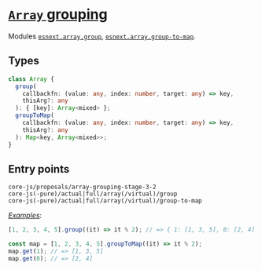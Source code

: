 # [`Array` grouping](https://github.com/tc39/proposal-array-grouping)

Modules [`esnext.array.group`](/packages/core-js/modules/esnext.array.group.js), [`esnext.array.group-to-map`](/packages/core-js/modules/esnext.array.group-to-map.js).

## Types

```ts
class Array {
  group(
    callbackfn: (value: any, index: number, target: any) => key,
    thisArg?: any
  ): { [key]: Array<mixed> };
  groupToMap(
    callbackfn: (value: any, index: number, target: any) => key,
    thisArg?: any
  ): Map<key, Array<mixed>>;
}
```

## Entry points



```
core-js/proposals/array-grouping-stage-3-2
core-js(-pure)/actual|full/array(/virtual)/group
core-js(-pure)/actual|full/array(/virtual)/group-to-map
```

[_Examples_](https://is.gd/3a0PbH):

```js
[1, 2, 3, 4, 5].group((it) => it % 2); // => { 1: [1, 3, 5], 0: [2, 4] }

const map = [1, 2, 3, 4, 5].groupToMap((it) => it % 2);
map.get(1); // => [1, 3, 5]
map.get(0); // => [2, 4]
```
